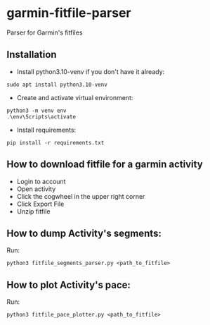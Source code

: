 # garmin-fitfile-parser

Parser for Garmin's fitfiles

## Installation

- Install python3.10-venv if you don't have it already:
```
sudo apt install python3.10-venv
```

- Create and activate virtual environment:
```
python3 -m venv env
.\env\Scripts\activate
```

- Install requirements:
```
pip install -r requirements.txt
```

## How to download fitfile for a garmin activity
- Login to account
- Open activity
- Click the cogwheel in the upper right corner
- Click Export File
- Unzip fitfile

## How to dump Activity's segments:
Run:
```
python3 fitfile_segments_parser.py <path_to_fitfile>
```


## How to plot Activity's pace:
Run:
```
python3 fitfile_pace_plotter.py <path_to_fitfile>
```
